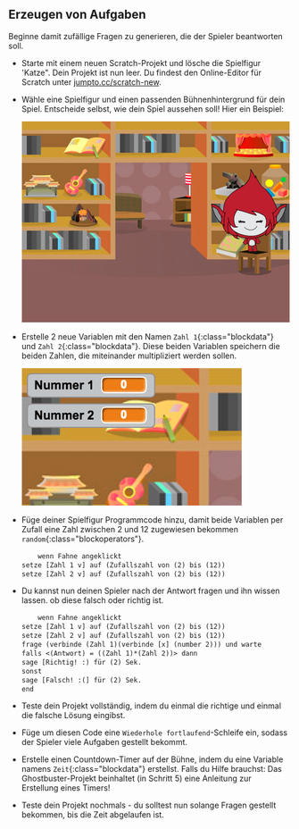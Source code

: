 ## Erzeugen von Aufgaben

Beginne damit zufällige Fragen zu generieren, die der Spieler beantworten soll.

+ Starte mit einem neuen Scratch-Projekt und lösche die Spielfigur 'Katze". Dein Projekt ist nun leer. Du findest den Online-Editor für Scratch unter <a href="http://jumpto.cc/scratch-new" target="_blank">jumpto.cc/scratch-new</a>.

+ Wähle eine Spielfigur und einen passenden Bühnenhintergrund für dein Spiel. Entscheide selbst, wie dein Spiel aussehen soll! Hier ein Beispiel:
    
    ![Screenshot](images/brain-setting.png)

+ Erstelle 2 neue Variablen mit den Namen `Zahl 1`{:class="blockdata"} und `Zahl 2`{:class="blockdata"}. Diese beiden Variablen speichern die beiden Zahlen, die miteinander multipliziert werden sollen.
    
    ![Screenshot](images/brain-variables.png)

+ Füge deiner Spielfigur Programmcode hinzu, damit beide Variablen per Zufall eine Zahl zwischen 2 und 12 zugewiesen bekommen `random`{:class="blockoperators"}.
    
    ```blocks
        wenn Fahne angeklickt
    setze [Zahl 1 v] auf (Zufallszahl von (2) bis (12))
    setze [Zahl 2 v] auf (Zufallszahl von (2) bis (12))
    ```

+ Du kannst nun deinen Spieler nach der Antwort fragen und ihn wissen lassen. ob diese falsch oder richtig ist.
    
    ```blocks
        wenn Fahne angeklickt
    setze [Zahl 1 v] auf (Zufallszahl von (2) bis (12))
    setze [Zahl 2 v] auf (Zufallszahl von (2) bis (12))
    frage (verbinde (Zahl 1)(verbinde [x] (number 2))) und warte
    falls <(Antwort) = ((Zahl 1)*(Zahl 2))> dann
    sage [Richtig! :) für (2) Sek.
    sonst
    sage [Falsch! :(] für (2) Sek.
    end
    ```

+ Teste dein Projekt vollständig, indem du einmal die richtige und einmal die falsche Lösung eingibst.

+ Füge um diesen Code eine `Wiederhole fortlaufend`-Schleife ein, sodass der Spieler viele Aufgaben gestellt bekommt.

+ Erstelle einen Countdown-Timer auf der Bühne, indem du eine Variable namens `Zeit`{:class="blockdata"} erstellst. Falls du Hilfe brauchst: Das Ghostbuster-Projekt beinhaltet (in Schritt 5) eine Anleitung zur Erstellung eines Timers!

+ Teste dein Projekt nochmals - du solltest nun solange Fragen gestellt bekommen, bis die Zeit abgelaufen ist.